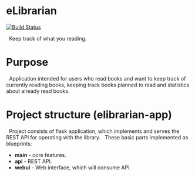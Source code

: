 # eLibrarian
[![Build Status](https://travis-ci.org/frank-u/elibrarian.svg?branch=master)](https://travis-ci.org/frank-u/elibrarian)

&nbsp;&nbsp;Keep track of what you reading.

# Purpose
&nbsp;&nbsp;Application intended for users who read books and want to keep track
of currently reading books, keeping track books planned to read and statistics 
about already read books. 


# Project structure (elibrarian-app)
&nbsp;&nbsp;Project consists of flask application, which implements and serves
the REST API for operating with the library.
&nbsp;&nbsp;These basic parts implemented as blueprints:

* **main** - core features.
* **api** - REST API.
* **webui** - Web interface, which will consume API.
